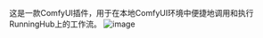 这是一款ComfyUI插件，用于在本地ComfyUI环境中便捷地调用和执行RunningHub上的工作流。
![image](https://github.com/user-attachments/assets/3b00beeb-1d0d-4fc2-b635-d31cfcf06887)
